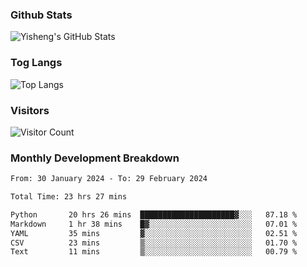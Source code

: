 ### Github Stats
![Yisheng's GitHub Stats](https://github-readme-stats-9qabuvhk1-gongyisheng.vercel.app/api?username=gongyisheng&count_private=true&show_icons=true)
### Tog Langs
![Top Langs](https://github-readme-stats-9qabuvhk1-gongyisheng.vercel.app/api/top-langs/?username=gongyisheng&layout=compact)
### Visitors
![Visitor Count](https://profile-counter.glitch.me/gongyisheng/count.svg)
### Monthly Development Breakdown
<!--START_SECTION:waka-->

```txt
From: 30 January 2024 - To: 29 February 2024

Total Time: 23 hrs 27 mins

Python       20 hrs 26 mins  █████████████████████▓░░░   87.18 %
Markdown     1 hr 38 mins    █▓░░░░░░░░░░░░░░░░░░░░░░░   07.01 %
YAML         35 mins         ▓░░░░░░░░░░░░░░░░░░░░░░░░   02.51 %
CSV          23 mins         ▒░░░░░░░░░░░░░░░░░░░░░░░░   01.70 %
Text         11 mins         ▒░░░░░░░░░░░░░░░░░░░░░░░░   00.79 %
```

<!--END_SECTION:waka-->

